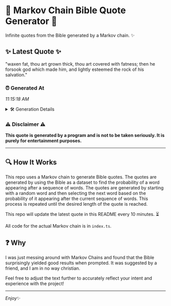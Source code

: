 # 📖 Markov Chain Bible Quote Generator 📖

Infinite quotes from the Bible generated by a Markov chain. ✨

## ✨ Latest Quote ✨
"waxen fat, thou art grown thick, thou art covered with fatness; then he forsook god which made him, and lightly esteemed the rock of his salvation."

### ⏰ Generated At
*11:15:18 AM*

<details>
    <summary>🛠️ Generation Details</summary>
    <p>
        <strong>🌱 Seed:</strong> waxen<br>
        <strong>🔄 Iterations:</strong> 25<br>
        <strong>📜 Context History:</strong><br>[ waxen ]: fat,<br>[ waxen, fat, ]: thou<br>[ waxen, fat,, thou ]: art<br>[ waxen, fat,, thou, art ]: grown<br>[ waxen, fat,, thou, art, grown ]: thick,<br>[ waxen, fat,, thou, art, grown, thick, ]: thou<br>[ fat,, thou, art, grown, thick,, thou ]: art<br>[ thou, art, grown, thick,, thou, art ]: covered<br>[ art, grown, thick,, thou, art, covered ]: with<br>[ grown, thick,, thou, art, covered, with ]: fatness;<br>[ thick,, thou, art, covered, with, fatness; ]: then<br>[ thou, art, covered, with, fatness;, then ]: he<br>[ art, covered, with, fatness;, then, he ]: forsook<br>[ covered, with, fatness;, then, he, forsook ]: god<br>[ with, fatness;, then, he, forsook, god ]: which<br>[ fatness;, then, he, forsook, god, which ]: made<br>[ then, he, forsook, god, which, made ]: him,<br>[ he, forsook, god, which, made, him, ]: and<br>[ forsook, god, which, made, him,, and ]: lightly<br>[ god, which, made, him,, and, lightly ]: esteemed<br>[ which, made, him,, and, lightly, esteemed ]: the<br>[ made, him,, and, lightly, esteemed, the ]: rock<br>[ him,, and, lightly, esteemed, the, rock ]: of<br>[ and, lightly, esteemed, the, rock, of ]: his<br>[ lightly, esteemed, the, rock, of, his ]: salvation.<br>
    </p>
</details>

### ⚠️ Disclaimer ⚠️
**This quote is generated by a program and is not to be taken seriously. It is purely for entertainment purposes.**

---

## 🔍 How It Works

This repo uses a Markov chain to generate Bible quotes. The quotes are generated by using the Bible as a dataset to find the probability of a word appearing after a sequence of words. The quotes are generated by starting with a random word and then selecting the next word based on the probability of it appearing after the current sequence of words. This process is repeated until the desired length of the quote is reached.

This repo will update the latest quote in this README every 10 minutes. ⏳

All code for the actual Markov chain is in `index.ts`.

## ❓ Why

I was just messing around with Markov Chains and found that the Bible surprisingly yielded good results when prompted. 
It was suggested by a friend, and I am in no way christian.

Feel free to adjust the text further to accurately reflect your intent and experience with the project!

---

*Enjoy*✨
